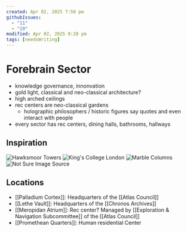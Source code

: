 ```yaml
---
created: Apr 02, 2025 7:50 pm
githubIssues:
  - "11"
  - "19"
modified: Apr 02, 2025 9:28 pm
tags: [needsWriting]
---
```


# Forebrain Sector

- knowledge governance, innonvation
- gold light, classical and neo-classical architecture?
- high arched ceilings
- rec centers are neo-classical gardens
	- holographic philosophers / historic figures say quotes and even interact with people
- every sector has rec centers, dining halls, bathrooms, hallways

## Inspiration

![Hawksmoor Towers](https://upload.wikimedia.org/wikipedia/commons/thumb/9/95/UK-2014-Oxford-All_Souls_College_03.jpg/1024px-UK-2014-Oxford-All_Souls_College_03.jpg)
![King's College London](https://upload.wikimedia.org/wikipedia/commons/thumb/e/e3/Kclssa.jpg/330px-Kclssa.jpg)
![Marble Columns](https://www.limestone.com/wp-content/uploads/2019/05/05_22_19_Impression0530_mg_01-750x330.jpg)
![Not Sure Image Source](https://png.pngtree.com/thumb_back/fw800/background/20240930/pngtree-classic-interior-design-with-marble-columns-and-sunlight-image_16282568.jpg)

## Locations

- [[Palladium Cortex]]: Headquarters of the [[Atlas Council]]
-  [[Lethe Vault]]: Headquarters of the [[Chronos Archives]]
- [[Meropidan Atrium]]: Rec center? Managed by [[Exploration & Navigation Subcommittee]] of the [[Atlas Council]]
- [[Promethean Quarters]]: Human residential Center